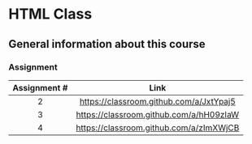 # HTML Class
## General information about this course
### Assignment
| Assignment # | Link |
| :----------: | :--: |
|      2       |https://classroom.github.com/a/JxtYpaj5|
|      3       |https://classroom.github.com/a/hH09zIaW|
|      4       |https://classroom.github.com/a/zImXWjCB|
